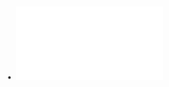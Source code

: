 - ![担保物权研究（第二版） (程啸 [程啸]) (z-lib.org).pdf](../assets/担保物权研究（第二版）_(程啸_[程啸])_(z-lib.org)_1650183339788_0.pdf)